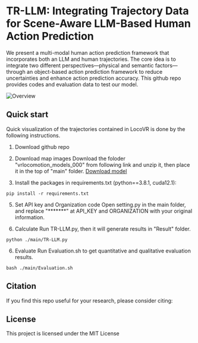 # TR-LLM: Integrating Trajectory Data for Scene-Aware LLM-Based Human Action Prediction

We present a multi-modal human action prediction framework that incorporates both an LLM and human trajectories. The core idea is to integrate two different perspectives—physical and semantic factors—through an object-based action prediction framework to reduce uncertainties and enhance action prediction accuracy. This github repo provides codes and evaluation data to test our model.

<!--
<center>
 <img src="./Overview.png" alt="Overview" width="800">
</center>
-->
![Overview](./Overview.png)


## Quick start
Quick visualization of the trajectories contained in LocoVR is done by the following instructions.

1. Download github repo

3. Download map images
   Download the foloder "vrlocomotion_models_000" from following link and unzip it, then place it in the top of "main" folder.
   [Download model](https://drive.google.com/drive/folders/1A9NCngHYVbUDx3M7P638edZfMieJlayY?usp=sharing)
     
4. Install the packages in requirements.txt (python==3.8.1, cuda12.1):
```
pip install -r requirements.txt
```
5. Set API key and Organization code 
   Open setting.py in the main folder, and replace "*******" at API_KEY and ORGANIZATION with your original information.
   
6. Calculate
   Run TR-LLM.py, then it will generate results in "Result" folder.
```
python ./main/TR-LLM.py
```

6. Evaluate
   Run Evaluation.sh to get quantitative and qualitative evaluation results.
```
bash ./main/Evaluation.sh
```  

## Citation
If you find this repo useful for your research, please consider citing:

## License
This project is licensed under the MIT License
